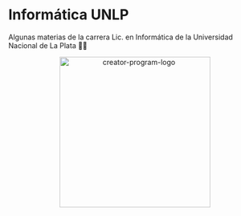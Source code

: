 # Informática UNLP
Algunas materias de la carrera Lic. en Informática de la Universidad Nacional de La Plata 📖💡 
<div align=center> 
  <img alt="creator-program-logo" src="https://upload.wikimedia.org/wikipedia/commons/7/74/UNLP_Logo_%28cropped%29.svg" width="300px">
</div
